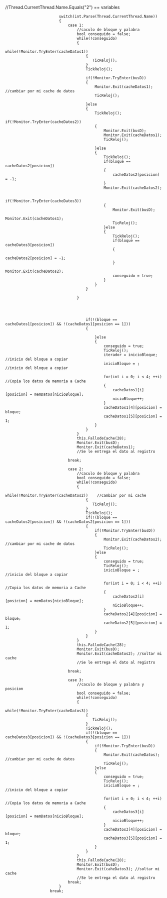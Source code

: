 //Thread.CurrentThread.Name.Equals("2") == variables

							switch(int.Parse(Thread.CurrentThread.Name))
                            {
                                case 1:
                                    //caculo de bloque y palabra
            						bool conseguido = false;
            						while(!conseguido)
            						{
            						    while(!Monitor.TryEnter(cacheDatos1))    
                    		            {
                    		               TicReloj(); 
                    		            }
                    					TickReloj();
                    					
                    					if(!Monitor.TryEnter(busD))
                    		            {
                    		                Monitor.Exit(cacheDatos1); //cambiar por mi cache de datos
                                            TicReloj();
                    		            	
                    		            }else
                    		            {
                    		            	TickReloj();
	                    		            if(!Monitor.TryEnter(cacheDatos2))
	                    		            {
	                    		            	Monitor.Exit(busD);
	                    		                Monitor.Exit(cacheDatos1);
	                                            TicReloj();
	                    		            	
	                    		            }else
	                    		            {
	                    		            	TickReloj();
	                    		            	if(bloque == cacheDatos2[posicion]) 
                								{
                									cacheDatos2[posicion] = -1;
	                    		        		}
	                    		        		Monitor.Exit(cacheDatos2);
	                    		        		
	                    		        		if(!Monitor.TryEnter(cacheDatos3))
		                    		            {
		                    		            	Monitor.Exit(busD);
		                    		                Monitor.Exit(cacheDatos1);
		                                            TicReloj();
	                    		        		}else
	                    		        		{
	                    		        			TickReloj();
	                    		        			if(bloque == cacheDatos3[posicion]) 
	                								{
	                									cacheDatos2[posicion] = -1;
		                    		        		}
		                    		        		Monitor.Exit(cacheDatos2);
		                    		        		conseguido = true;
	                    		        		}
                    		            	}
                    		            }
            							
            						}
                    		            
                    		            
                    		            
                    		            
                						if(!(bloque == cacheDatos1[posicion]) && !(cacheDatos1[posicion == 1]))
                						{
                						                		               
                        		            }else
                        		            {
                        		                conseguido = true;
                        		                TicReloj();
                        		                iterador = inicioBloque;    //inicio del bloque a copiar
                    						    inicioBloque = ;    //inicio del bloque a copiar
                        		                
                    						    for(int i = 0; i < 4; ++i) //Copia los datos de memoria a Cache
                        						{
                        							cacheDatos1[i][posicion] = memDatos[nicioBloque];
                        							nicioBloque++;
                        						}
                        						cacheDatos1[4][posicion] = bloque;
                        						cacheDatos1[5][posicion] = 1;
                        		            }
                						}
            						}
                					this.FallodeCache(28);
                					Monitor.Exit(busD);
            						Monitor.Exit(cacheDatos1);
                					//Se le entrega el dato al registro 
                                    
                                break;
                               
                                case 2:
                                    //caculo de bloque y palabra
            						bool conseguido = false;
            						while(!conseguido)
            						{
            						    while(!Monitor.TryEnter(cacheDatos2))    //cambiar por mi cache
                    		            {
                    		               TicReloj(); 
                    		            }
                    					TickReloj();
                						if(!(bloque == cacheDatos2[posicion]) && !(cacheDatos2[posicion == 1]))
                						{
                						    if(!Monitor.TryEnter(busD))
                        		            {
                        		                Monitor.Exit(cacheDatos2); //cambiar por mi cache de datos
                                                TicReloj();            		               
                        		            }else
                        		            {
                        		                conseguido = true;
                        		                TicReloj();
                        		                inicioBloque = ;    //inicio del bloque a copiar
                        		                
                    						    for(int i = 0; i < 4; ++i) //Copia los datos de memoria a Cache
                        						{
                        							cacheDatos2[i][posicion] = memDatos[nicioBloque];
                        							nicioBloque++;
                        						}
                        						cacheDatos2[4][posicion] = bloque;
                        						cacheDatos2[5][posicion] = 1;
                        		            }
                						}
            						}
                					this.FallodeCache(28);
                					Monitor.Exit(busD);
            						Monitor.Exit(cacheDatos2); //soltar mi cache 
                					//Se le entrega el dato al registro 
                                    
                                break;
                               
                                case 3:
                                    //caculo de bloque y palabra y posicion
            						bool conseguido = false;
            						while(!conseguido)
            						{
            						    while(!Monitor.TryEnter(cacheDatos3))
                    		            {
                    		               TicReloj(); 
                    		            }
                    					TickReloj();
                						if(!(bloque == cacheDatos3[posicion]) && !(cacheDatos3[posicion == 1]))
                						{
                						    if(!Monitor.TryEnter(busD))
                        		            {
                        		                Monitor.Exit(cacheDatos); //cambiar por mi cache de datos
                                                TicReloj();            		               
                        		            }else
                        		            {
                        		                conseguido = true;
                        		                TicReloj();
                        		                inicioBloque = ;    //inicio del bloque a copiar
            						            
            						            for(int i = 0; i < 4; ++i) //Copia los datos de memoria a Cache
                        						{
                        							cacheDatos3[i][posicion] = memDatos[nicioBloque];
                        							nicioBloque++;
                        						}
                        						cacheDatos3[4][posicion] = bloque;
                        						cacheDatos3[5][posicion] = 1;
                        		            }
                						}
            						}
                					this.FallodeCache(28);
                					Monitor.Exit(busD);
            						Monitor.Exit(caheDatos3); //soltar mi cache 
                					//Se le entrega el dato al registro
                                break;
                            }
    	                break;
    
